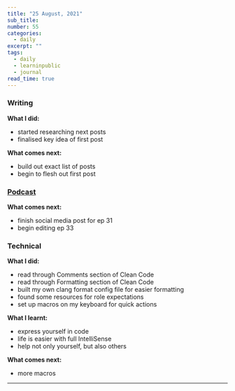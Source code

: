 ```yaml
---
title: "25 August, 2021"
sub_title: 
number: 55
categories:
  - daily
excerpt: ""
tags:
  - daily
  - learninpublic
  - journal
read_time: true
---
```


### Writing
**What I did:** 
- started researching next posts
- finalised key idea of first post


**What comes next:**
- build out exact list of posts
- begin to flesh out first post

### [Podcast](http://frndshiptime.com)

**What comes next:**
- finish social media post for ep 31
- begin editing ep 33

### Technical
**What I did:**
- read through Comments section of Clean Code
- read through Formatting section of Clean Code
- built my own clang format config file for easier formatting
- found some resources for role expectations
- set up macros on my keyboard for quick actions

**What I learnt:**
- express yourself in code
- life is easier with full IntelliSense
- help not only yourself, but also others

**What comes next:**
- more macros

---
